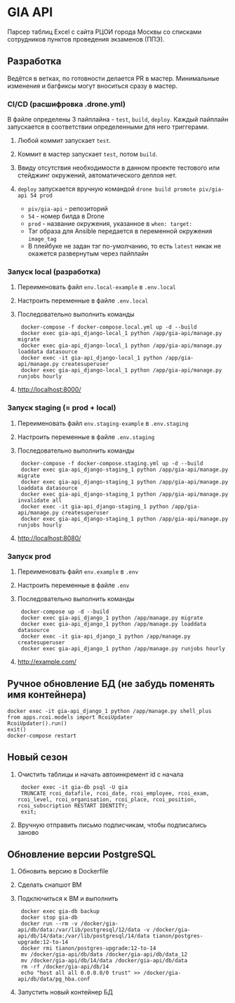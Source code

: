 # GIA API

Парсер таблиц Excel с сайта РЦОИ города Москвы со списками сотрудников пунктов проведения экзаменов (ППЭ).

## Разработка

Ведётся в ветках, по готовности делается PR в мастер.
Минимальные изменения и багфиксы могут вноситься сразу в мастер.

### CI/CD (расшифровка .drone.yml)

В файле определены 3 пайплайна - `test`, `build`, `deploy`.
Каждый пайплайн запускается в соответствии определенными для него триггерами.

1. Любой коммит запускает `test`.
1. Коммит в мастер запускает `test`, потом `build`.
1. Ввиду отсутствия необходимости в данном проекте
   тестового или стейджинг окружений, автоматического деплоя нет.
1. `deploy` запускается вручную командой `drone build promote piv/gia-api 54 prod`

    * `piv/gia-api` - репозиторий
    * `54` - номер билда в Drone
    * `prod` - название окружения, указанное в `when: target:`
    * Тэг образа для Ansible передается в переменной окружения `image_tag`
    * В плейбуке не задан тэг по-умолчанию,
      то есть `latest` никак не окажется развернутым через пайплайн

### Запуск local (разработка)

1. Переименовать файл `env.local-example` в `.env.local`
1. Настроить переменные в файле `.env.local`
1. Последовательно выполнить команды

        docker-compose -f docker-compose.local.yml up -d --build
        docker exec gia-api_django-local_1 python /app/gia-api/manage.py migrate
        docker exec gia-api_django-local_1 python /app/gia-api/manage.py loaddata datasource
        docker exec -it gia-api_django-local_1 python /app/gia-api/manage.py createsuperuser
        docker exec gia-api_django-local_1 python /app/gia-api/manage.py runjobs hourly

1. <http://localhost:8000/>

### Запуск staging (= prod + local)

1. Переименовать файл `env.staging-example` в `.env.staging`
1. Настроить переменные в файле `.env.staging`
1. Последовательно выполнить команды

        docker-compose -f docker-compose.staging.yml up -d --build
        docker exec gia-api_django-staging_1 python /app/gia-api/manage.py migrate
        docker exec gia-api_django-staging_1 python /app/gia-api/manage.py loaddata datasource
        docker exec gia-api_django-staging_1 python /app/gia-api/manage.py invalidate all
        docker exec -it gia-api_django-staging_1 python /app/gia-api/manage.py createsuperuser
        docker exec gia-api_django-staging_1 python /app/gia-api/manage.py runjobs hourly

1. <http://localhost:8080/>

### Запуск prod

1. Переименовать файл `env.example` в `.env`
1. Настроить переменные в файле `.env`
1. Последовательно выполнить команды

        docker-compose up -d --build
        docker exec gia-api_django_1 python /app/manage.py migrate
        docker exec gia-api_django_1 python /app/manage.py loaddata datasource
        docker exec -it gia-api_django_1 python /app/manage.py createsuperuser
        docker exec gia-api_django_1 python /app/manage.py runjobs hourly

1. <http://example.com/>

## Ручное обновление БД (не забудь поменять имя контейнера)

    docker exec -it gia-api_django_1 python /app/manage.py shell_plus
    from apps.rcoi.models import RcoiUpdater
    RcoiUpdater().run()
    exit()
    docker-compose restart

## Новый сезон

1. Очистить таблицы и начать автоинкремент id с начала

        docker exec -it gia-db psql -U gia
        TRUNCATE rcoi_datafile, rcoi_date, rcoi_employee, rcoi_exam, rcoi_level, rcoi_organisation, rcoi_place, rcoi_position, rcoi_subscription RESTART IDENTITY;
        exit;

1. Вручную отправить письмо подписчикам, чтобы подписались заново

## Обновление версии PostgreSQL

1. Обновить версию в Dockerfile
1. Сделать снапшот ВМ
1. Подключиться к ВМ и выполнить

        docker exec gia-db backup
        docker stop gia-db
        docker run --rm -v /docker/gia-api/db/data:/var/lib/postgresql/12/data -v /docker/gia-api/db/14/data:/var/lib/postgresql/14/data tianon/postgres-upgrade:12-to-14
        docker rmi tianon/postgres-upgrade:12-to-14
        mv /docker/gia-api/db/data /docker/gia-api/db/data_12
        mv /docker/gia-api/db/14/data /docker/gia-api/db/data
        rm -rf /docker/gia-api/db/14
        echo "host all all 0.0.0.0/0 trust" >> /docker/gia-api/db/data/pg_hba.conf

1. Запустить новый контейнер БД
